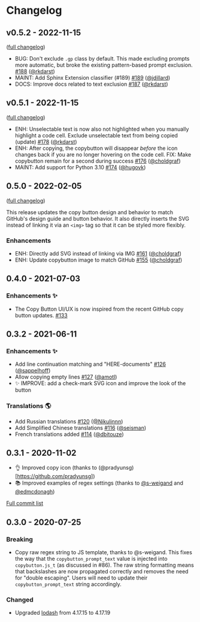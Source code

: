 # Changelog

## v0.5.2 - 2022-11-15

([full changelog](https://github.com/executablebooks/sphinx-copybutton/compare/v0.5.0...TODO))


- BUG: Don't exclude `.gp` class by default.  This made excluding prompts more automatic, but broke the existing pattern-based prompt exclusion.  [#188](https://github.com/executablebooks/sphinx-copybutton/pull/188) ([@rkdarst](https://github.com/rkdarst))
- MAINT: Add Sphinx Extension classifier (#189)  [#189](https://github.com/executablebooks/sphinx-copybutton/pull/189) ([@jdillard](https://github.com/jdillard ))
- DOCS: Improve docs related to text exclusion [#187](https://github.com/executablebooks/sphinx-copybutton/pull/187) ([@rkdarst](https://github.com/rkdarst))

## v0.5.1 - 2022-11-15

([full changelog](https://github.com/executablebooks/sphinx-copybutton/compare/v0.5.0...e529aa0c7c0bf6ad880904f7a8876f33040e5c09))

- ENH: Unselectable text is now also not highlighted when you manually highlight a code cell. Exclude unselectable text from being copied (update) [#178](https://github.com/executablebooks/sphinx-copybutton/pull/178) ([@rkdarst](https://github.com/rkdarst))
- ENH: After copying, the copybutton will disappear _before_ the icon changes back if you are no longer hovering on the code cell. FIX: Make copybutton remain for a second during success [#176](https://github.com/executablebooks/sphinx-copybutton/pull/176) ([@choldgraf](https://github.com/choldgraf))
- MAINT: Add support for Python 3.10 [#174](https://github.com/executablebooks/sphinx-copybutton/pull/174) ([@hugovk](https://github.com/hugovk))

## 0.5.0 - 2022-02-05

([full changelog](https://github.com/executablebooks/sphinx-copybutton/compare/v0.4.0...915aa4cf0b06f7b781bc4edfc204c62f2ce7cdb6))

This release updates the copy button design and behavior to match GitHub's design guide and button behavior. It also directly inserts the SVG instead of linking it via an `<img>` tag so that it can be styled more flexibly.

### Enhancements

- ENH: Directly add SVG instead of linking via IMG [#161](https://github.com/executablebooks/sphinx-copybutton/pull/161) ([@choldgraf](https://github.com/choldgraf))
- ENH: Update copybutton image to match GitHub [#155](https://github.com/executablebooks/sphinx-copybutton/pull/155) ([@choldgraf](https://github.com/choldgraf))


## 0.4.0 - 2021-07-03

### Enhancements ✨
* The Copy Button UI/UX is now inspired from the recent GitHub copy button updates. [#133](https://github.com/executablebooks/sphinx-copybutton/pull/133)

## 0.3.2 - 2021-06-11

### Enhancements ✨
* Add line continuation matching and "HERE-documents" [#126](https://github.com/executablebooks/sphinx-copybutton/pull/126) ([@sappelhoff](https://github.com/sappelhoff))
* Allow copying empty lines [#127](https://github.com/executablebooks/sphinx-copybutton/pull/127) ([@amotl](https://github.com/amotl))
* ✨ IMPROVE: add a check-mark SVG icon and improve the look of the button

### Translations 🌎
* Add Russian translations [#120](https://github.com/executablebooks/sphinx-copybutton/pull/120) ([@Nikulinnn](https://github.com/Nikulinnn))
* Add Simplified Chinese translations [#116](https://github.com/executablebooks/sphinx-copybutton/pull/116) ([@seisman](https://github.com/seisman))
* French translations added [#114](https://github.com/executablebooks/sphinx-copybutton/pull/114) ([@dbitouze](https://github.com/dbitouze))

## 0.3.1 - 2020-11-02

- 👌 Improved copy icon (thanks to (@pradyunsg)[https://github.com/pradyunsg])
- 📚 Improved examples of regex settings (thanks to [@s-weigand](https://github.com/s-weigand) and [@edmcdonagh](https://github.com/edmcdonagh))

[Full commit list](https://github.com/executablebooks/sphinx-copybutton/compare/v0.3.0...852a9468f1d9e7e12e2c6c90394e8029d571bc14)

## 0.3.0 - 2020-07-25

### Breaking

- Copy raw regex string to JS template, thanks to @s-weigand.
  This fixes the way that the `copybutton_prompt_text` value is injected into `copybutton.js_t` (as discussed in #86).
  The raw string formatting means that backslashes are now propagated correctly and removes the need for "double escaping".
  Users will need to update their `copybutton_prompt_text` string accordingly.

### Changed

- Upgraded [lodash](https://github.com/lodash/lodash) from 4.17.15 to 4.17.19
